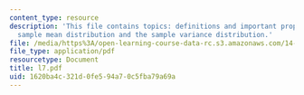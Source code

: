 ```yaml
---
content_type: resource
description: 'This file contains topics: definitions and important properties of the
  sample mean distribution and the sample variance distribution.'
file: /media/https%3A/open-learning-course-data-rc.s3.amazonaws.com/14-30-introduction-to-statistical-method-in-economics-spring-2006/1620ba4c321d0fe594a70c5fba79a69a_l7.pdf
file_type: application/pdf
resourcetype: Document
title: l7.pdf
uid: 1620ba4c-321d-0fe5-94a7-0c5fba79a69a
---
```

